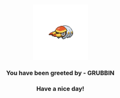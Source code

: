 <p align="center">
            <img src="https://raw.githubusercontent.com/PokeAPI/sprites/master/sprites/pokemon/736.png" width="150" height="150">
          </p>
          <h3 align="center">You have been greeted by - <b>GRUBBIN</b></h3>
          <h3 align="center">Have a nice day!</h3>
